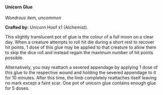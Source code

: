 #### Unicorn Glue
_Wondrous item, uncommon_

**Crafted by:** Unicorn Hoof x1 (Alchemist).

This slightly translucent pot of glue is the colour of a full moon on a clear day. When a creature attempts to roll hit die during a short rest to recover hit points, 1 dose of this glue may be applied to that creature to allow them to skip the dice roll and instead regain the maximum number of hit points possible.

Alternatively, you may reattach a severed appendage by applying 1 dose of this glue to the respective wound and holding the severed appendage to it for 10 minutes. After this time, the limb completely reattaches itself leaving no mark except a faint scar. One pot of unicorn glue contains enough glue for 5 doses.